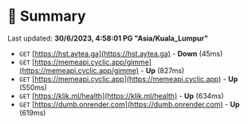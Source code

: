 # 📖 Summary
Last updated: **30/6/2023, 4:58:01 PG "Asia/Kuala_Lumpur"**

- `GET` [https://hst.aytea.ga](https://hst.aytea.ga) - **Down** (45ms)
- `GET` [https://memeapi.cyclic.app/gimme](https://memeapi.cyclic.app/gimme) - **Up** (827ms)
- `GET` [https://memeapi.cyclic.app](https://memeapi.cyclic.app) - **Up** (550ms)
- `GET` [https://klik.ml/health](https://klik.ml/health) - **Up** (634ms)
- `GET` [https://dumb.onrender.com](https://dumb.onrender.com) - **Up** (619ms)
